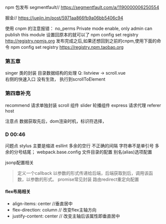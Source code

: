 npm   包发布
segmentfault// https://segmentfault.com/a/1190000006250554

掘金// https://juejin.im/post/5971aa866fb9a06bb5406c94

使用 cnpm 的注意报错：
no_perms Private mode enable, only admin can publish this module
设置回原本的就可以了
npm config set registry http://registry.npmjs.org 
发布完成之后,如果还想回到之前的cnpm,使用下面的命令
npm config set registry https://registry.npm.taobao.org

### 第五章 
singer 类的封装 
目录数据结构的处理
Q:
listview -> scroll.vue  
右侧的快速入口 没有生效， 执行到scrollToElement 


###  第四章补充
recommend 请求单独封装
scroll 组件 
slider 轮播组件
express 请求代理 referer host

注意点  数据获取先后，dom渲染时机，标识符选择，

### D 00:46

问题点
stylus 
    主要是缩进
esllint 
    多余的空行
    不正确的间隔
    字符串不是单引号
    多余的分号结尾；
webpack.base.config
    文件目录的配置
    别名(alias)选项配置




jsonp配置相关
> 定义一个callback 以参数的形式传递给后端，后端获取到后，调用该函数，以参数的形式。
promise常见封装
路由redirect重定向配置

#### flex布局相关
- align-items: center //垂直居中
- flex-direction: column // 改变flex主轴方向
- justify-content: center  // 改变主轴后该属性即垂直居中




